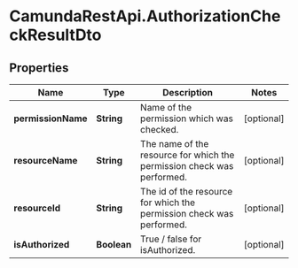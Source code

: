 # CamundaRestApi.AuthorizationCheckResultDto

## Properties
Name | Type | Description | Notes
------------ | ------------- | ------------- | -------------
**permissionName** | **String** | Name of the permission which was checked. | [optional] 
**resourceName** | **String** | The name of the resource for which the permission check was performed. | [optional] 
**resourceId** | **String** | The id of the resource for which the permission check was performed. | [optional] 
**isAuthorized** | **Boolean** | True / false for isAuthorized. | [optional] 
